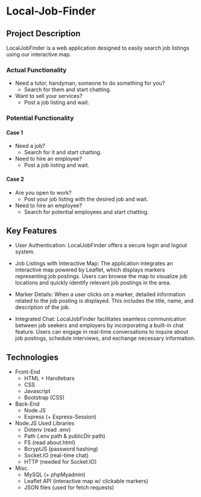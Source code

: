 # Local-Job-Finder

## Project Description

  LocalJobFinder is a web application designed to easily search job listings using our interactive map.
  
  ### Actual Functionality
  
  * Need a tutor, handyman, someone to do something for you?
    * Search for them and start chatting.
  * Want to sell your services?
    * Post a job listing and wait.
  
  ### Potential Functionality
  
  #### Case 1
  * Need a job?
    * Search for it and start chatting.
  * Need to hire an employee?
    * Post a job listing and wait.
  
  #### Case 2
  * Are you open to work?
    * Post your job listing with the desired job and wait.
  * Need to hire an employee?
    * Search for potential employees and start chatting.


## Key Features

  * User Authentication: LocalJobFinder offers a secure login and logout system.

  * Job Listings with Interactive Map: The application integrates an interactive map powered by Leaflet, which displays markers representing job postings. Users can browse the map to visualize job locations and quickly identify relevant job postings in the area.

  * Marker Details: When a user clicks on a marker, detailed information related to the job posting is displayed. This includes the title, name, and description of the job.

  * Integrated Chat: LocalJobFinder facilitates seamless communication between job seekers and employers by incorporating a built-in chat feature. Users can engage in real-time conversations to inquire about job postings, schedule interviews, and exchange necessary information.

## Technologies

  * Front-End
    * HTML + Handlebars
    * CSS
    * Javascript
    * Bootstrap (CSS)
  * Back-End
    * Node.JS
    * Express (+ Express-Session)
  * Node.JS Used Libraries
    * Dotenv (read .env)
    * Path (.env path & publicDir path)
    * FS (read about.html)
    * BcryptJS (password hashing)
    * Socket.IO (real-time chat)
    * HTTP (needed for Socket.IO)
  * Misc.
    * MySQL (+ phpMyadmin)
    * Leaflet API (interactive map w/ clickable markers)
    * JSON files (used for fetch requests)
